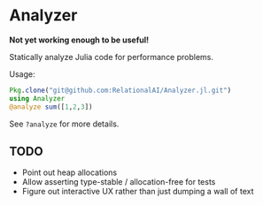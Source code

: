 # Analyzer

__Not yet working enough to be useful!__

Statically analyze Julia code for performance problems. 

Usage:

``` julia
Pkg.clone("git@github.com:RelationalAI/Analyzer.jl.git")
using Analyzer
@analyze sum([1,2,3])
```

See `?analyze` for more details.

## TODO

* Point out heap allocations
* Allow asserting type-stable / allocation-free for tests
* Figure out interactive UX rather than just dumping a wall of text
